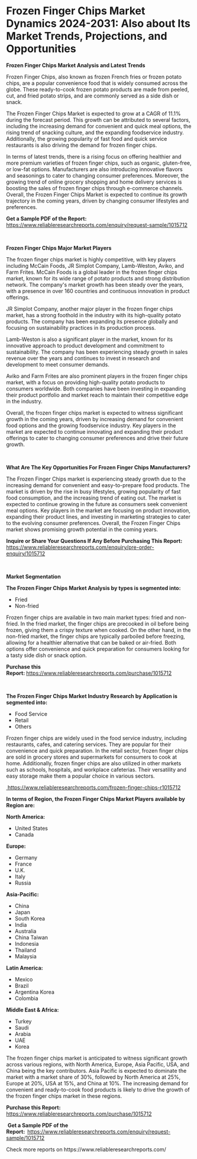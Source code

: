 <p><h1>Frozen Finger Chips Market Dynamics 2024-2031: Also about Its Market Trends, Projections, and Opportunities</h1></p><p><strong>Frozen Finger Chips Market Analysis and Latest Trends</strong></p>
<p><p>Frozen Finger Chips, also known as frozen French fries or frozen potato chips, are a popular convenience food that is widely consumed across the globe. These ready-to-cook frozen potato products are made from peeled, cut, and fried potato strips, and are commonly served as a side dish or snack.</p><p>The Frozen Finger Chips Market is expected to grow at a CAGR of 11.1% during the forecast period. This growth can be attributed to several factors, including the increasing demand for convenient and quick meal options, the rising trend of snacking culture, and the expanding foodservice industry. Additionally, the growing popularity of fast food and quick service restaurants is also driving the demand for frozen finger chips.</p><p>In terms of latest trends, there is a rising focus on offering healthier and more premium varieties of frozen finger chips, such as organic, gluten-free, or low-fat options. Manufacturers are also introducing innovative flavors and seasonings to cater to changing consumer preferences. Moreover, the growing trend of online grocery shopping and home delivery services is boosting the sales of frozen finger chips through e-commerce channels. Overall, the Frozen Finger Chips Market is expected to continue its growth trajectory in the coming years, driven by changing consumer lifestyles and preferences.</p></p>
<p><strong>Get a Sample PDF of the Report:&nbsp;</strong> <a href="https://www.reliableresearchreports.com/enquiry/request-sample/1015712">https://www.reliableresearchreports.com/enquiry/request-sample/1015712</a></p>
<p>&nbsp;</p>
<p><strong>Frozen Finger Chips Major Market Players</strong></p>
<p><p>The frozen finger chips market is highly competitive, with key players including McCain Foods, JR Simplot Company, Lamb-Weston, Aviko, and Farm Frites. McCain Foods is a global leader in the frozen finger chips market, known for its wide range of potato products and strong distribution network. The company's market growth has been steady over the years, with a presence in over 160 countries and continuous innovation in product offerings.</p><p>JR Simplot Company, another major player in the frozen finger chips market, has a strong foothold in the industry with its high-quality potato products. The company has been expanding its presence globally and focusing on sustainability practices in its production process. </p><p>Lamb-Weston is also a significant player in the market, known for its innovative approach to product development and commitment to sustainability. The company has been experiencing steady growth in sales revenue over the years and continues to invest in research and development to meet consumer demands.</p><p>Aviko and Farm Frites are also prominent players in the frozen finger chips market, with a focus on providing high-quality potato products to consumers worldwide. Both companies have been investing in expanding their product portfolio and market reach to maintain their competitive edge in the industry.</p><p>Overall, the frozen finger chips market is expected to witness significant growth in the coming years, driven by increasing demand for convenient food options and the growing foodservice industry. Key players in the market are expected to continue innovating and expanding their product offerings to cater to changing consumer preferences and drive their future growth.</p></p>
<p>&nbsp;</p>
<p><strong>What Are The Key Opportunities For Frozen Finger Chips Manufacturers?</strong></p>
<p><p>The Frozen Finger Chips market is experiencing steady growth due to the increasing demand for convenient and easy-to-prepare food products. The market is driven by the rise in busy lifestyles, growing popularity of fast food consumption, and the increasing trend of eating out. The market is expected to continue growing in the future as consumers seek convenient meal options. Key players in the market are focusing on product innovation, expanding their product lines, and investing in marketing strategies to cater to the evolving consumer preferences. Overall, the Frozen Finger Chips market shows promising growth potential in the coming years.</p></p>
<p><strong>Inquire or Share Your Questions If Any Before Purchasing This Report:</strong> <a href="https://www.reliableresearchreports.com/enquiry/pre-order-enquiry/1015712">https://www.reliableresearchreports.com/enquiry/pre-order-enquiry/1015712</a></p>
<p>&nbsp;</p>
<p><strong>Market Segmentation</strong></p>
<p><strong>The Frozen Finger Chips Market Analysis by types is segmented into:</strong></p>
<p><ul><li>Fried</li><li>Non-fried</li></ul></p>
<p><p>Frozen finger chips are available in two main market types: fried and non-fried. In the fried market, the finger chips are precooked in oil before being frozen, giving them a crispy texture when cooked. On the other hand, in the non-fried market, the finger chips are typically parboiled before freezing, allowing for a healthier alternative that can be baked or air-fried. Both options offer convenience and quick preparation for consumers looking for a tasty side dish or snack option.</p></p>
<p><strong>Purchase this Report:&nbsp;</strong><a href="https://www.reliableresearchreports.com/purchase/1015712">https://www.reliableresearchreports.com/purchase/1015712</a></p>
<p>&nbsp;</p>
<p><strong>The Frozen Finger Chips Market Industry Research by Application is segmented into:</strong></p>
<p><ul><li>Food Service</li><li>Retail</li><li>Others</li></ul></p>
<p><p>Frozen finger chips are widely used in the food service industry, including restaurants, cafes, and catering services. They are popular for their convenience and quick preparation. In the retail sector, frozen finger chips are sold in grocery stores and supermarkets for consumers to cook at home. Additionally, frozen finger chips are also utilized in other markets such as schools, hospitals, and workplace cafeterias. Their versatility and easy storage make them a popular choice in various sectors.</p></p>
<p><a href="https://www.reliableresearchreports.com/frozen-finger-chips-r1015712">&nbsp;https://www.reliableresearchreports.com/frozen-finger-chips-r1015712</a></p>
<p><strong>In terms of Region, the Frozen Finger Chips Market Players available by Region are:</strong></p>
<p>
    <p> <strong> North America: </strong>
        <ul>
            <li>United States</li>
            <li>Canada</li>
        </ul>
        </p> 
    <p> <strong> Europe: </strong>
        <ul>
            <li>Germany</li>
            <li>France</li>
            <li>U.K.</li>
            <li>Italy</li>
            <li>Russia</li>
        </ul>
        </p> 
    <p> <strong> Asia-Pacific: </strong>
        <ul>
            <li>China</li>
            <li>Japan</li>
            <li>South Korea</li>
            <li>India</li>
            <li>Australia</li>
            <li>China Taiwan</li>
            <li>Indonesia</li>
            <li>Thailand</li>
            <li>Malaysia</li>
        </ul>
        </p> 
    <p> <strong> Latin America: </strong>
        <ul>
            <li>Mexico</li>
            <li>Brazil</li>
            <li>Argentina Korea</li>
            <li>Colombia</li>
        </ul>
        </p> 
    <p> <strong> Middle East & Africa: </strong>
        <ul>
            <li>Turkey</li>
            <li>Saudi</li>
            <li>Arabia</li>
            <li>UAE</li>
            <li>Korea</li>
        </ul>
    </p>
    </p>
<p><p>The frozen finger chips market is anticipated to witness significant growth across various regions, with North America, Europe, Asia Pacific, USA, and China being the key contributors. Asia Pacific is expected to dominate the market with a market share of 30%, followed by North America at 25%, Europe at 20%, USA at 15%, and China at 10%. The increasing demand for convenient and ready-to-cook food products is likely to drive the growth of the frozen finger chips market in these regions.</p></p>
<p><strong>Purchase this Report: </strong><a href="https://www.reliableresearchreports.com/purchase/1015712">https://www.reliableresearchreports.com/purchase/1015712</a></p>
<p>&nbsp;<strong>Get a Sample PDF of the Report:&nbsp;&nbsp;</strong><a href="https://www.reliableresearchreports.com/enquiry/request-sample/1015712">https://www.reliableresearchreports.com/enquiry/request-sample/1015712</a></p>
<p><strong></strong></p>
<p>Check more reports on https://www.reliableresearchreports.com/</p>